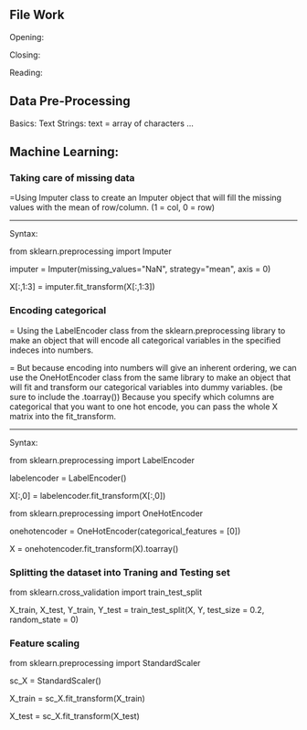 ## File Work
Opening:
  
Closing:

Reading:

## Data Pre-Processing
  Basics:
    Text Strings: 
      text = array of characters
      ...
## Machine Learning:

### Taking care of missing data

  =Using Imputer class to create an Imputer object that will fill the missing values with the mean of row/column. (1 = col, 0 = row)

---------------------------------

Syntax:

from sklearn.preprocessing import Imputer

imputer = Imputer(missing_values="NaN", strategy="mean", axis = 0)

X[:,1:3] = imputer.fit_transform(X[:,1:3])

### Encoding categorical

  = Using the LabelEncoder class from the sklearn.preprocessing library to make an object that will encode all categorical variables in the specified indeces into numbers. 
  
  = But because encoding into numbers will give an inherent ordering, we can use the OneHotEncoder class from the same library to make an object that will fit and transform our categorical variables into dummy variables. (be sure to include the .toarray()) Because you specify which columns are categorical that you want to one hot encode, you can pass the whole X matrix into the fit_transform.

---------------------------------

Syntax:

from sklearn.preprocessing import LabelEncoder

labelencoder = LabelEncoder()

X[:,0] = labelencoder.fit_transform(X[:,0])


from sklearn.preprocessing import OneHotEncoder

onehotencoder = OneHotEncoder(categorical_features = [0])

X = onehotencoder.fit_transform(X).toarray()

### Splitting the dataset into Traning and Testing set

from sklearn.cross_validation import train_test_split

X_train, X_test, Y_train, Y_test = train_test_split(X, Y, test_size = 0.2, random_state = 0)

### Feature scaling

from sklearn.preprocessing import StandardScaler

sc_X = StandardScaler()

X_train = sc_X.fit_transform(X_train)

X_test = sc_X.fit_transform(X_test)



